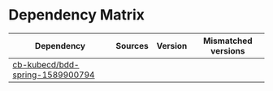 # Dependency Matrix

Dependency | Sources | Version | Mismatched versions
---------- | ------- | ------- | -------------------
[cb-kubecd/bdd-spring-1589900794](https://github.com/cb-kubecd/bdd-spring-1589900794.git) |  | []() | 
